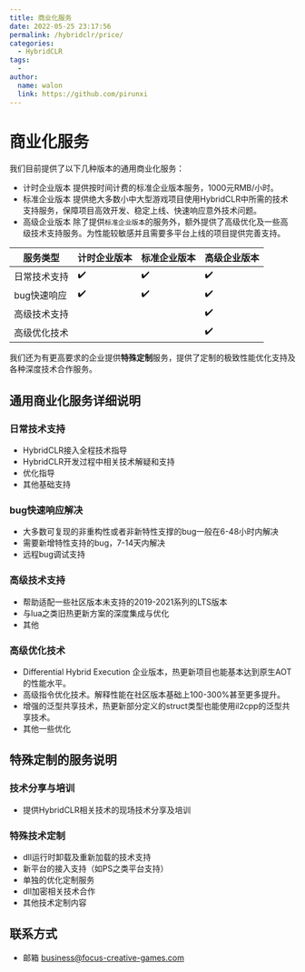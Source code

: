 ```yaml
---
title: 商业化服务
date: 2022-05-25 23:17:56
permalink: /hybridclr/price/
categories:
  - HybridCLR
tags:
  - 
author: 
  name: walon
  link: https://github.com/pirunxi
---
```


# 商业化服务

我们目前提供了以下几种版本的通用商业化服务：

- 计时企业版本 提供按时间计费的标准企业版本服务，1000元RMB/小时。
- 标准企业版本 提供绝大多数小中大型游戏项目使用HybridCLR中所需的技术支持服务，保障项目高效开发、稳定上线、快速响应意外技术问题。
- 高级企业版本 除了提供`标准企业版本`的服务外，额外提供了高级优化及一些高级技术支持服务。为性能较敏感并且需要多平台上线的项目提供完善支持。

| 服务类型 | 计时企业版本 | 标准企业版本| 高级企业版本 |
|-|-|-|-|
|日常技术支持|:heavy_check_mark:|:heavy_check_mark:| :heavy_check_mark: |
|bug快速响应|:heavy_check_mark:|:heavy_check_mark:| :heavy_check_mark: |
|高级技术支持|||:heavy_check_mark: |
|高级优化技术|||:heavy_check_mark: |

我们还为有更高要求的企业提供**特殊定制**服务，提供了定制的极致性能优化支持及各种深度技术合作服务。

## 通用商业化服务详细说明

### 日常技术支持

- HybridCLR接入全程技术指导
- HybridCLR开发过程中相关技术解疑和支持
- 优化指导
- 其他基础支持

### bug快速响应解决

- 大多数可复现的非重构性或者非新特性支撑的bug一般在6-48小时内解决
- 需要新增特性支持的bug，7-14天内解决
- 远程bug调试支持

### 高级技术支持

- 帮助适配一些社区版本未支持的2019-2021系列的LTS版本
- 与lua之类旧热更新方案的深度集成与优化
- 其他

### 高级优化技术

- Differential Hybrid Execution 企业版本，热更新项目也能基本达到原生AOT的性能水平。
- 高级指令优化技术。解释性能在社区版本基础上100-300%甚至更多提升。
- 增强的泛型共享技术，热更新部分定义的struct类型也能使用il2cpp的泛型共享技术。
- 其他一些优化

## 特殊定制的服务说明

### 技术分享与培训

- 提供HybridCLR相关技术的现场技术分享及培训

### 特殊技术定制

- dll运行时卸载及重新加载的技术支持
- 新平台的接入支持（如PS之类平台支持）
- 单独的优化定制服务
- dll加密相关技术合作
- 其他技术定制内容

## 联系方式

- 邮箱 business@focus-creative-games.com


